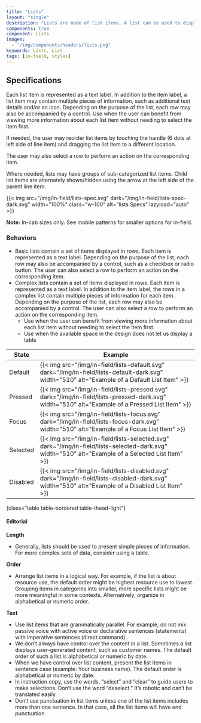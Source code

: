 ```yaml
---
title: "Lists"
layout: "single"
description: "Lists are made of list items. A list can be used to display content related to a single subject."
components: true
component: Lists
images:
  - "/img/components/headers/lists.png"
keywords: Lists, List
tags: [in-field, styles]
---
```


## Specifications

Each list item is represented as a text label. In addition to the item label, a list item may contain multiple pieces of information, such as additional text details and/or an icon. Depending on the purpose of the list, each row may also be accompanied by a control. Use when the user can benefit from viewing more information about each list item without needing to select the item first.

If needed, the user may reorder list items by touching the handle (6 dots at left side of line item) and dragging the list item to a different location.

The user may also select a row to perform an action on the corresponding item.

Where needed, lists may have groups of sub-categorized list items. Child list items are alternately shown/hidden using the arrow at the left side of the parent line item.

{{< img src="/img/in-field/lists-spec.svg" dark="/img/in-field/lists-spec-dark.svg" width="100%" class="w-100" alt="lists Specs" lazyload="auto" >}}

**Note:** In-cab sizes only. See mobile patterns for smaller options for in-field.

### Behaviors

- Basic lists contain a set of items displayed in rows. Each item is represented as a text label. Depending on the purpose of the list, each row may also be accompanied by a control, such as a checkbox or radio button. The user can also select a row to perform an action on the corresponding item.
- Complex lists contain a set of items displayed in rows. Each item is represented as a text label. In addition to the item label, the rows in a complex list contain multiple pieces of information for each item. Depending on the purpose of the list, each row may also be accompanied by a control. The user can also select a row to perform an action on the corresponding item.
  - Use when the user can benefit from viewing more information about each list item without needing to select the item first.
  - Use when the available space in the design does not let us display a table

<!-- prettier-ignore-start -->
| State    | Example                                                                                              |
| -------- | ---------------------------------------------------------------------------------------------------- |
| Default  | {{< img src="/img/in-field/lists-default.svg" dark="/img/in-field/lists-default-dark.svg" width="510" alt="Example of a Default List Item" >}}   |
| Pressed  | {{< img src="/img/in-field/lists-pressed.svg" dark="/img/in-field/lists-pressed-dark.svg" width="510" alt="Example of a Pressed List Item" >}}   |
| Focus    | {{< img src="/img/in-field/lists-focus.svg" dark="/img/in-field/lists-focus-dark.svg" width="510" alt="Example of a Focus List Item" >}}       |
| Selected | {{< img src="/img/in-field/lists-selected.svg" dark="/img/in-field/lists-selected-dark.svg" width="510" alt="Example of a Selected List Item" >}} |
| Disabled | {{< img src="/img/in-field/lists-disabled.svg" dark="/img/in-field/lists-disabled-dark.svg" width="510" alt="Example of a Disabled List Item" >}} |
{class="table table-bordered table-thead-light"}
<!-- prettier-ignore-end -->

#### Editorial

**Length**

- Generally, lists should be used to present simple pieces of information. For more complex sets of data, consider using a table.

**Order**

- Arrange list items in a logical way. For example, if the list is about resource use, the default order might be highest resource use to lowest. Grouping items in categories into smaller, more specific lists might be more meaningful in some contexts. Alternatively, organize in alphabetical or numeric order.

**Text**

- Use list items that are grammatically parallel. For example, do not mix passive voice with active voice or declarative sentences (statements) with imperative sentences (direct command).
- We don’t always have control over the content in a list. Sometimes a list displays user-generated content, such as customer names. The default order of such a list is alphabetical or numeric by date.
- When we have control over list content, present the list items in sentence case (example: Your business name). The default order is alphabetical or numeric by date.
- In instruction copy, use the words, “select” and “clear” to guide users to make selections. Don’t use the word “deselect.” It’s robotic and can’t be translated easily.
- Don’t use punctuation in list items unless one of the list items includes more than one sentence. In that case, all the list items will have end punctuation.
